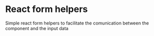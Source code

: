 # React form helpers

Simple react form helpers to facilitate the comunication between the component and the input data
